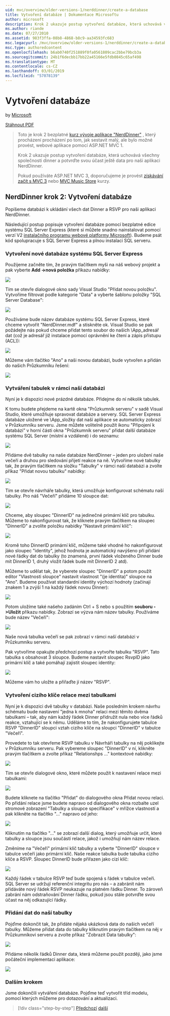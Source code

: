 ```yaml
---
uid: mvc/overview/older-versions-1/nerddinner/create-a-database
title: Vytvoření databáze | Dokumentace Microsoftu
author: microsoft
description: Krok 2 ukazuje postup vytvoření databáze, která uchovává všechny společnosti dinner a potvrďte svou účast ještě data pro naši aplikaci NerdDinner.
ms.author: riande
ms.date: 07/27/2010
ms.assetid: 983f3ffa-08b8-4868-b8c9-aa34593fc683
msc.legacyurl: /mvc/overview/older-versions-1/nerddinner/create-a-database
msc.type: authoredcontent
ms.openlocfilehash: b6ab0740f251889f0fa0561809cac2bbe79bcb3a
ms.sourcegitcommit: 24b1f6decbb17bb22a45166e5fdb0845c65af498
ms.translationtype: MT
ms.contentlocale: cs-CZ
ms.lasthandoff: 03/01/2019
ms.locfileid: "57078139"
---
```

<a name="create-a-database"></a>Vytvoření databáze
====================
by [Microsoft](https://github.com/microsoft)

[Stáhnout PDF](http://aspnetmvcbook.s3.amazonaws.com/aspnetmvc-nerdinner_v1.pdf)

> Toto je krok 2 bezplatné [kurz vývoje aplikace "NerdDinner"](introducing-the-nerddinner-tutorial.md) , který procházení procházení po tom, jak sestavit malý, ale bylo možné provést, webové aplikace pomocí ASP.NET MVC 1.
> 
> Krok 2 ukazuje postup vytvoření databáze, která uchovává všechny společnosti dinner a potvrďte svou účast ještě data pro naši aplikaci NerdDinner.
> 
> Pokud používáte ASP.NET MVC 3, doporučujeme je provést [získávání začít s MVC 3](../../older-versions/getting-started-with-aspnet-mvc3/cs/intro-to-aspnet-mvc-3.md) nebo [MVC Music Store](../../older-versions/mvc-music-store/mvc-music-store-part-1.md) kurzy.


## <a name="nerddinner-step-2-creating-the-database"></a>NerdDinner krok 2: Vytvoření databáze

Popíšeme databázi k ukládání všech dat Dinner a RSVP pro naši aplikaci NerdDinner.

Následující postup popisuje vytvoření databáze pomocí bezplatné edice systému SQL Server Express (které si můžete snadno nainstalovat pomocí verzí V2 [instalačního programu webové platformy Microsoft](https://www.microsoft.com/web/downloads/platform.aspx)). Budeme psát kód spolupracuje s SQL Server Express a plnou instalaci SQL serveru.

### <a name="creating-a-new-sql-server-express-database"></a>Vytvoření nové databáze systému SQL Server Express

Použijeme začněte tím, že pravým tlačítkem myši na náš webový projekt a pak vyberte **Add -&gt;nová položka** příkazu nabídky:

![](create-a-database/_static/image1.png)

Tím se otevře dialogové okno sady Visual Studio "Přidat novou položku". Vytvoříme filtrovat podle kategorie "Data" a vyberte šablonu položky "SQL Server Database":

![](create-a-database/_static/image2.png)

Používáme bude název databáze systému SQL Server Express, které chceme vytvořit "NerdDinner.mdf" a stiskněte ok. Visual Studio se pak požádejte nás pokud chceme přidat tento soubor do našich \App\_adresář dat (což je adresář již instalace pomocí oprávnění ke čtení a zápis přístupu (ACL)):

![](create-a-database/_static/image3.png)

Můžeme vám tlačítko "Ano" a naši novou databázi, bude vytvořen a přidán do našich Průzkumníku řešení:

![](create-a-database/_static/image4.png)

### <a name="creating-tables-within-our-database"></a>Vytváření tabulek v rámci naší databázi

Nyní je k dispozici nové prázdné databáze. Přidejme do ní několik tabulek.

K tomu budete přejdeme na kartě okna "Průzkumník serveru" v sadě Visual Studio, které umožňuje spravovat databáze a servery. SQL Server Express databáze uložené ve \App\_složky dat naší aplikace se automaticky zobrazí v Průzkumníku serveru. Jsme můžete volitelně použít ikonu "Připojení k databázi" v horní části okna "Průzkumník serveru" přidat další databáze systému SQL Server (místní a vzdálené) i do seznamu:

![](create-a-database/_static/image5.png)

Přidáme dvě tabulky na naše databáze NerdDinner – jeden pro uložení naše večeří a druhou pro sledování přijetí reakce na ně. Vytvoříme nové tabulky tak, že pravým tlačítkem na složku "Tabulky" v rámci naší databázi a zvolte příkaz "Přidat novou tabulku" nabídky:

![](create-a-database/_static/image6.png)

Tím se otevře návrháře tabulky, která umožňuje konfigurovat schématu naší tabulky. Pro náš "Večeří" přidáme 10 sloupce dat:

![](create-a-database/_static/image7.png)

Chceme, aby sloupec "DinnerID" na jedinečné primární klíč pro tabulku. Můžeme to nakonfigurovat tak, že kliknete pravým tlačítkem na sloupec "DinnerID" a zvolíte položku nabídky "Nastavit primární klíč":

![](create-a-database/_static/image8.png)

Kromě toho DinnerID primární klíč, můžeme také vhodné ho nakonfigurovat jako sloupec "identity", jehož hodnota je automatický navýšeno při přidání nové řádky dat do tabulky (to znamená, první řádek vloženého Dinner bude mít DinnerID 1, druhý vložit řádek bude mít DinnerID 2 atd).

Můžeme to udělat tak, že vyberete sloupec "DinnerID" a potom použít editor "Vlastnosti sloupce" nastavit vlastnost "(je identita)" sloupce na "Ano". Budeme používat standardní identity výchozí hodnoty (začínají znakem 1 a zvýší 1 na každý řádek novou Dinner):

![](create-a-database/_static/image9.png)

Potom uložíme také našeho zadáním Ctrl + S nebo s použitím **souboru -&gt;Uložit** příkazu nabídky. Zobrazí se výzva nám název tabulky. Používáme bude název "Večeří":

![](create-a-database/_static/image10.png)

Naše nová tabulka večeří se pak zobrazí v rámci naší databázi v Průzkumníku serveru.

Pak vytvoříme opakujte předchozí postup a vytvořte tabulku "RSVP". Tato tabulka s obsahovat 3 sloupce. Budeme nastavit sloupec RsvpID jako primární klíč a také pomáhají zajistit sloupec identity:

![](create-a-database/_static/image11.png)

Můžeme vám ho uložte a přiřaďte jí název "RSVP".

### <a name="setting-up-a-foreign-key-relationship-between-tables"></a>Vytvoření cizího klíče relace mezi tabulkami

Nyní je k dispozici dvě tabulky v databázi. Naše posledním krokem návrhu schématu bude nastavení "jedna k mnoha" relaci mezi těmito dvěma tabulkami – tak, aby nám každý řádek Dinner přidružit nula nebo více řádků reakce, vztahující se k němu. Uděláme to tím, že nakonfigurujete tabulce RSVP "DinnerID" sloupci vztah cizího klíče na sloupci "DinnerID" v tabulce "Večeří".

Provedete to tak otevřeme RSVP tabulku v Návrháři tabulky na něj poklikejte v Průzkumníku serveru. Pak vybereme sloupec "DinnerID" v ní, klikněte pravým tlačítkem a zvolte příkaz "Relationshps …" kontextové nabídky:

![](create-a-database/_static/image12.png)

Tím se otevře dialogové okno, které můžete použít k nastavení relace mezi tabulkami:

![](create-a-database/_static/image13.png)

Budete kliknete na tlačítko "Přidat" do dialogového okna Přidat novou relaci. Po přidání relace jsme budete napravo od dialogového okna rozbalte uzel stromové zobrazení "Tabulky a sloupce specifikace" v mřížce vlastností a pak klikněte na tlačítko "..." napravo od jeho:

![](create-a-database/_static/image14.png)

Kliknutím na tlačítko "..." se zobrazí další dialog, který umožňuje určit, které tabulky a sloupce jsou součástí relace, jakož i umožňují nám název relace.

Změníme na "Večeří" primární klíč tabulky a vyberte "DinnerID" sloupce v tabulce večeří jako primární klíč. Naše reakce tabulka bude tabulka cizího klíče a RSVP. Sloupec DinnerID bude přiřazen jako cizí klíč:

![](create-a-database/_static/image15.png)

Každý řádek v tabulce RSVP teď bude spojená s řádek v tabulce večeři. SQL Server se udržují referenční integritu pro nás – a zabránit nám přidáváte nový řádek RSVP neukazuje na platném řádku Dinner. To zároveň zabrání nám odstraňování Dinner řádku, pokud jsou stále potvrďte svou účast na něj odkazující řádky.

### <a name="adding-data-to-our-tables"></a>Přidání dat do naší tabulky

Pojďme dokončit tak, že přidáte nějaká ukázková data do našich večeří tabulky. Můžeme přidat data do tabulky kliknutím pravým tlačítkem na něj v Průzkumníkovi serveru a zvolte příkaz "Zobrazit Data tabulky":

![](create-a-database/_static/image16.png)

Přidáme několik řádků Dinner data, která můžeme použít později, jako jsme počáteční implementaci aplikace:

![](create-a-database/_static/image17.png)

### <a name="next-step"></a>Dalším krokem

Jsme dokončili vytváření databáze. Pojďme teď vytvořit tříd modelu, pomocí kterých můžeme pro dotazování a aktualizaci.

> [!div class="step-by-step"]
> [Předchozí](create-a-new-aspnet-mvc-project.md)
> [další](build-a-model-with-business-rule-validations.md)
